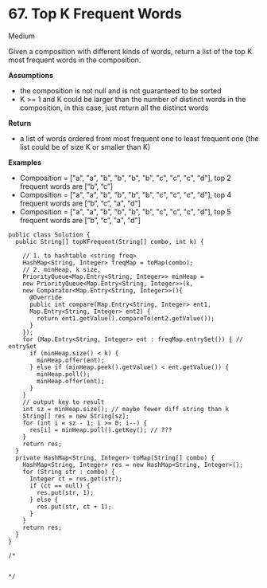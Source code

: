 # 67. Top K Frequent Words

Medium

Given a composition with different kinds of words, return a list of the top K most frequent words in the composition.

**Assumptions**

* the composition is not null and is not guaranteed to be sorted
* K &gt;= 1 and K could be larger than the number of distinct words in the composition, in this case, just return all the distinct words

**Return**

* a list of words ordered from most frequent one to least frequent one \(the list could be of size K or smaller than K\)

**Examples**

* Composition = \["a", "a", "b", "b", "b", "b", "c", "c", "c", "d"\], top 2 frequent words are \[“b”, “c”\]
* Composition = \["a", "a", "b", "b", "b", "b", "c", "c", "c", "d"\], top 4 frequent words are \[“b”, “c”, "a", "d"\]
* Composition = \["a", "a", "b", "b", "b", "b", "c", "c", "c", "d"\], top 5 frequent words are \[“b”, “c”, "a", "d"\]

```text
public class Solution {
  public String[] topKFrequent(String[] combo, int k) {

    // 1. to hashtable <string freq>
    HashMap<String, Integer> freqMap = toMap(combo);
    // 2. minHeap, k size, 
    PriorityQueue<Map.Entry<String, Integer>> minHeap = 
    new PriorityQueue<Map.Entry<String, Integer>>(k, 
    new Comparator<Map.Entry<String, Integer>>(){
      @Override
      public int compare(Map.Entry<String, Integer> ent1, 
      Map.Entry<String, Integer> ent2) {
        return ent1.getValue().compareTo(ent2.getValue());
      }
    });  
    for (Map.Entry<String, Integer> ent : freqMap.entrySet()) { // entrySet
      if (minHeap.size() < k) {
        minHeap.offer(ent);
      } else if (minHeap.peek().getValue() < ent.getValue()) {
        minHeap.poll();
        minHeap.offer(ent);
      }
    }
    // output key to result
    int sz = minHeap.size(); // maybe fewer diff string than k
    String[] res = new String[sz];
    for (int i = sz - 1; i >= 0; i--) {
      res[i] = minHeap.poll().getKey(); // ???
    }
    return res;
  }
  private HashMap<String, Integer> toMap(String[] combo) {
    HashMap<String, Integer> res = new HashMap<String, Integer>();
    for (String str : combo) {
      Integer ct = res.get(str);
      if (ct == null) {
        res.put(str, 1);
      } else {
        res.put(str, ct + 1);
      }
    }
    return res;
  }
}

/*


*/

```

